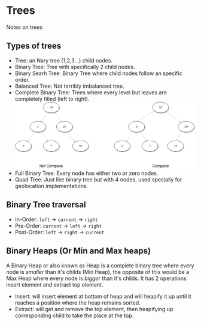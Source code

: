 # Trees
Notes on trees

## Types of trees
- Tree: an Nary tree (1,2,3...) child nodes.
- Binary Tree: Tree with specifically 2 child nodes.
- Binary Searh Tree: Binary Tree where child nodes follow an specific order.
- Balanced Tree: Not terribly imbalanced tree.
- Complete Binary Tree: Trees where every level but leaves are completely filled (left to right).
   ![Complete Trees](complete_tree.png) 
- Full Binary Tree: Every node has either two or zero nodes.
- Quad Tree: Just like binary tree but with 4 nodes, used specially for geolocation implementations.

## Binary Tree traversal
- In-Order: `left` -> `current` -> `right`
- Pre-Order: `current` -> `left` -> `right`
- Post-Order: `left` -> `right` -> `current`

## Binary Heaps (Or Min and Max heaps)
A Binary Heap or also known as Heap is a complete binary tree where every node is *smaller* than it's childs (Min Heap), the opposite of this would be a Max Heap where every node is *bigger* than it's childs.
It has 2 operations insert element and extract top element.
- Insert: will insert element at bottom of heap and will heapify it up until it reaches a position where the heap remains sorted.
- Extract: will get and remove the top element, then heapifying up corresponding child to take the place at the top.
